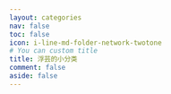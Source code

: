 ```yaml
---
layout: categories
nav: false
toc: false
icon: i-line-md-folder-network-twotone
# You can custom title
title: 浮芸的小分类
comment: false
aside: false
---
```

